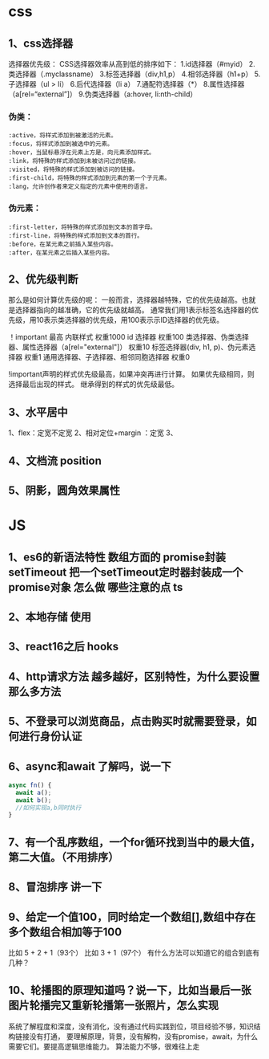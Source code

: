 # css
## 1、css选择器
选择器优先级：
CSS选择器效率从高到低的排序如下：
1.id选择器（#myid）
2.类选择器（.myclassname）
3.标签选择器（div,h1,p）
4.相邻选择器（h1+p）
5.子选择器（ul > li）
6.后代选择器（li a）
7.通配符选择器（*）
8.属性选择器（a[rel=“external”]）
9.伪类选择器（a:hover, li:nth-child）

### 伪类：
    :active，将样式添加到被激活的元素。
    :focus，将样式添加到被选中的元素。
    :hover，当鼠标悬浮在元素上方是，向元素添加样式。
    :link，将特殊的样式添加到未被访问过的链接。
    :visited，将特殊的样式添加到被访问的链接。
    :first-child，将特殊的样式添加到元素的第一个子元素。
    :lang，允许创作者来定义指定的元素中使用的语言。
###  伪元素：
    :first-letter，将特殊的样式添加到文本的首字母。
    :first-line，将特殊的样式添加到文本的首行。
    :before，在某元素之前插入某些内容。
    :after，在某元素之后插入某些内容。
## 2、优先级判断
那么是如何计算优先级的呢：
一般而言，选择器越特殊，它的优先级越高。也就是选择器指向的越准确，它的优先级就越高。
通常我们用1表示标签名选择器的优先级，用10表示类选择器的优先级，用100表示示ID选择器的优先级。

！important 最高
内联样式 权重1000
id 选择器 权重100
类选择器、伪类选择器、属性选择器（a[rel="external"]） 权重10
标签选择器(div, h1, p)、伪元素选择器 权重1
通用选择器、子选择器、相邻同胞选择器 权重0

!important声明的样式优先级最高，如果冲突再进行计算。
如果优先级相同，则选择最后出现的样式。
继承得到的样式的优先级最低。
## 3、水平居中
1、flex：定宽不定宽
2、相对定位+margin ：定宽
3、

## 4、文档流 position
## 5、阴影，圆角效果属性

# JS
## 1、es6的新语法特性 数组方面的  promise封装setTimeout 把一个setTimeout定时器封装成一个promise对象 怎么做 哪些注意的点 ts
## 2、本地存储 使用
## 3、react16之后 hooks
## 4、http请求方法 越多越好，区别特性，为什么要设置那么多方法
## 5、不登录可以浏览商品，点击购买时就需要登录，如何进行身份认证
## 6、async和await 了解吗，说一下
```js
async fn() {
  await a();
  await b();
  //如何实现a,b同时执行
}
```
## 7、有一个乱序数组，一个for循环找到当中的最大值，第二大值。（不用排序）
## 8、冒泡排序 讲一下
## 9、给定一个值100，同时给定一个数组[],数组中存在多个数组合相加等于100
比如 5 + 2 + 1（93个）
比如 3 + 1（97个）
有什么方法可以知道它的组合到底有几种？

## 10、轮播图的原理知道吗？说一下，比如当最后一张图片轮播完又重新轮播第一张照片，怎么实现
系统了解程度和深度，没有消化，没有通过代码实践到位，项目经验不够，知识结构链接没有打通，
要理解原理，背景，没有解构，没有promise，await，为什么需要它们。要提高逻辑思维能力。
算法能力不够，很难往上走
